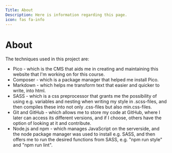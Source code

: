```yaml
---
Title: About
Description: Here is information regarding this page.
icon: fas fa-info
---
```


About
==========
The techniques used in this project are:
* Pico - which is the CMS that aids me in creating and maintaining this website that I'm working on for this course.
* Composer - which is a package manager that helped me install Pico.
* Markdown - which helps me transform text that easier and quicker to write, into html.
* SASS - which is a css preprocessor that grants me the possibility of using e.g. variables and nesting when writing my style in .scss-files, and then compiles these into not only .css-files but also min.css-files.
* Git and GitHub - which allows me to store my code at GitHub, where I later can access its different versions, and if I choose, others have the option of looking at it and contribute.
* Node.js and npm - which manages JavaScript on the serverside, and the node package manager was used to install e.g. SASS, and then offers me to run the desired functions from SASS, e.g. "npm run style" and "npm run lint".